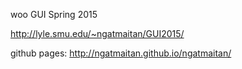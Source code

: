 woo GUI Spring 2015

http://lyle.smu.edu/~ngatmaitan/GUI2015/

github pages: http://ngatmaitan.github.io/ngatmaitan/
